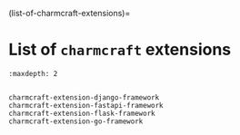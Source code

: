 (list-of-charmcraft-extensions)=
# List of `charmcraft` extensions


```{toctree}
:maxdepth: 2


charmcraft-extension-django-framework
charmcraft-extension-fastapi-framework
charmcraft-extension-flask-framework
charmcraft-extension-go-framework
```


